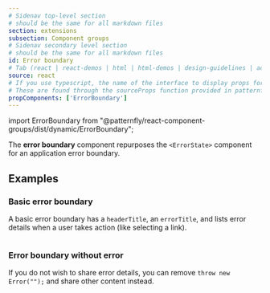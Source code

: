 ```yaml
---
# Sidenav top-level section
# should be the same for all markdown files
section: extensions
subsection: Component groups
# Sidenav secondary level section
# should be the same for all markdown files
id: Error boundary
# Tab (react | react-demos | html | html-demos | design-guidelines | accessibility)
source: react
# If you use typescript, the name of the interface to display props for
# These are found through the sourceProps function provided in patternfly-docs.source.js
propComponents: ['ErrorBoundary']
---
```


import ErrorBoundary from "@patternfly/react-component-groups/dist/dynamic/ErrorBoundary";

The **error boundary** component repurposes the `<ErrorState>` component for an application error boundary.

## Examples 

### Basic error boundary 

A basic error boundary has a `headerTitle`, an `errorTitle`, and lists error details when a user takes action (like selecting a link).

```js file="./ErrorBoundaryExample.tsx"

```

### Error boundary without error

If you do not wish to share error details, you can remove `throw new Error("");` and share other content instead.


```js file="./ErrorBoundaryNoExample.tsx"

```

